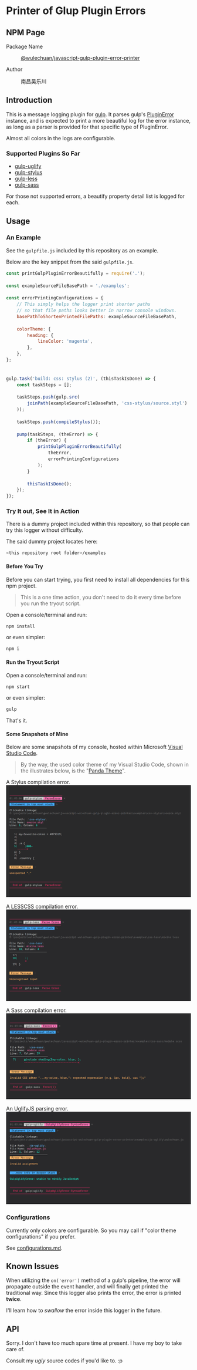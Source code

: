 # Printer of Glup Plugin Errors

## NPM Page

<dl>
<dt>Package Name</dt>
<dd>

[@wulechuan/javascript-gulp-plugin-error-printer](https://www.npmjs.com/package/@wulechuan/javascript-gulp-plugin-error-printer)

</dd>
<dt>Author</dt>
<dd><p>南昌吴乐川</p></dd>
</dl>


## Introduction

This is a message logging plugin for [gulp](https://gulpjs.com/).
It parses gulp's [PluginError](https://github.com/gulpjs/plugin-error) instance,
and is expected to print a more beautiful log for the error instance,
as long as a parser is provided for that specific type of PluginError.

Almost all colors in the logs are configurable.


### Supported Plugins So Far

* [gulp-uglify](https://www.npmjs.com/package/gulp-uglify)
* [gulp-stylus](https://www.npmjs.com/package/gulp-stylus)
* [gulp-less](https://www.npmjs.com/package/gulp-less)
* [gulp-sass](https://www.npmjs.com/package/gulp-sass)

For those not supported errors,
a beautify property detail list is logged for each.


## Usage

### An Example

See the `gulpfile.js` included by this repository as an example.

Below are the key snippet from the said `gulpfile.js`.

```javascript
const printGulpPluginErrorBeautifully = require('.');

const exampleSourceFileBasePath = './examples';

const errorPrintingConfigurations = {
    // This simply helps the logger print shorter paths
    // so that file paths looks better in narrow console windows.
    basePathToShortenPrintedFilePaths: exampleSourceFileBasePath,

    colorTheme: {
        heading: {
            lineColor: 'magenta',
        },
    },
};


gulp.task('build: css: stylus (2)', (thisTaskIsDone) => {
    const taskSteps = [];

    taskSteps.push(gulp.src(
        joinPath(exampleSourceFileBasePath, 'css-stylus/source.styl')
    ));

    taskSteps.push(compileStylus());

    pump(taskSteps, (theError) => {
        if (theError) {
            printGulpPluginErrorBeautifully(
                theError,
                errorPrintingConfigurations
            );
        }

        thisTaskIsDone();
    });
});

```


### Try It out, See It in Action

There is a dummy project included within this repository,
so that people can try this logger without difficulty.

The said dummy project locates here:

```sh
<this repository root folder>/examples
```


#### Before You Try

Before you can start trying,
you first need to install all dependencies for this npm project.

> This is a one time action, you don't need to do it
> every time before you run the tryout script.

Open a console/terminal and run:

```sh
npm install
```

or even simpler:

```sh
npm i
```

#### Run the Tryout Script

Open a console/terminal and run:

```sh
npm start
```

or even simpler:

```sh
gulp
```

That's it.


#### Some Snapshots of Mine

Below are some snapshots of my console,
hosted within Microsoft [Visual Studio Code](https://code.visualstudio.com/).

> By the way, the used color theme of my Visual Studio Code,
> shown in the illustrates below,
> is the "[Panda Theme](http://panda.siamak.work/)".

A Stylus compilation error.
![A Stylus compilation error](./docs/illustrates/example-an-printed-error-of-gulp-stylus.png "A Stylus compilation error")

A LESSCSS compilation error.
![A LESSCSS compilation error](./docs/illustrates/example-an-printed-error-of-gulp-less.png "A LESSCSS compilation error")

A Sass compilation error.
![A Sass compilation error](./docs/illustrates/example-an-printed-error-of-gulp-sass.png "A Sass compilation error")

An UglifyJS parsing error.
![An UglifyJS parsing error](./docs/illustrates/example-an-printed-error-of-gulp-uglify.png "An UglifyJS parsing error")


### Configurations

Currently only colors are configurable.
So you may call if "color theme configurations" if you prefer.

See [configurations.md](./docs/configurations.md).


## Known Issues

When utilizing the `on('error')` method of a gulp's pipeline,
the error will propagate outside the event handler,
and will finally get printed the traditional way.
Since this logger also prints the error, the error is printed **twice**.

I'll learn how to *swallow* the error inside this logger in the future.


## API

Sorry. I don't have too much spare time at present.
I have my boy to take care of.

Consult my *ugly* source codes if you'd like to. :p
